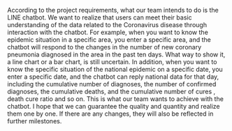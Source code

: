 According to the project requirements, what our team intends to do is the LINE chatbot. We want to realize that users can meet their basic understanding of the data related to the Coronavirus disease through interaction with the chatbot. For example, when you want to know the epidemic situation in a specific area, you enter a specific area, and the chatbot will respond to the changes in the number of new coronary pneumonia diagnosed in the area in the past ten days. What way to show it, a line chart or a bar chart, is still uncertain. In addition, when you want to know the specific situation of the national epidemic on a specific date, you enter a specific date, and the chatbot can reply national data for that day, including the cumulative number of diagnoses, the number of confirmed diagnoses, the cumulative deaths, and the cumulative number of cures , death cure ratio and so on. This is what our team wants to achieve with the chatbot. I hope that we can guarantee the quality and quantity and realize them one by one. If there are any changes, they will also be reflected in further milestones.
